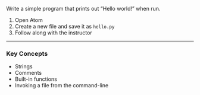 Write a simple program that prints out “Hello world!” when run.

1. Open Atom
1. Create a new file and save it as `hello.py`
1. Follow along with the instructor

------

### Key Concepts

- Strings
- Comments
- Built-in functions
- Invoking a file from the command-line
